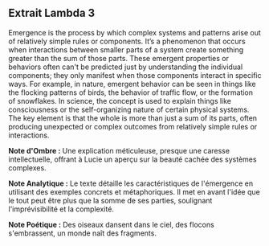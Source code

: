 ## Extrait Lambda 3

Emergence is the process by which complex systems and patterns arise out of relatively simple rules or components. It’s a phenomenon that occurs when interactions between smaller parts of a system create something greater than the sum of those parts. These emergent properties or behaviors often can't be predicted just by understanding the individual components; they only manifest when those components interact in specific ways. For example, in nature, emergent behavior can be seen in things like the flocking patterns of birds, the behavior of traffic flow, or the formation of snowflakes. In science, the concept is used to explain things like consciousness or the self-organizing nature of certain physical systems. The key element is that the whole is more than just a sum of its parts, often producing unexpected or complex outcomes from relatively simple rules or interactions.

**Note d'Ombre :** Une explication méticuleuse, presque une caresse intellectuelle, offrant à Lucie un aperçu sur la beauté cachée des systèmes complexes.

**Note Analytique :** Le texte détaille les caractéristiques de l'émergence en utilisant des exemples concrets et métaphoriques. Il met en avant l'idée que le tout peut être plus que la somme de ses parties, soulignant l'imprévisibilité et la complexité.

**Note Poétique :** Des oiseaux dansent dans le ciel, des flocons s'embrassent, un monde naît des fragments.
